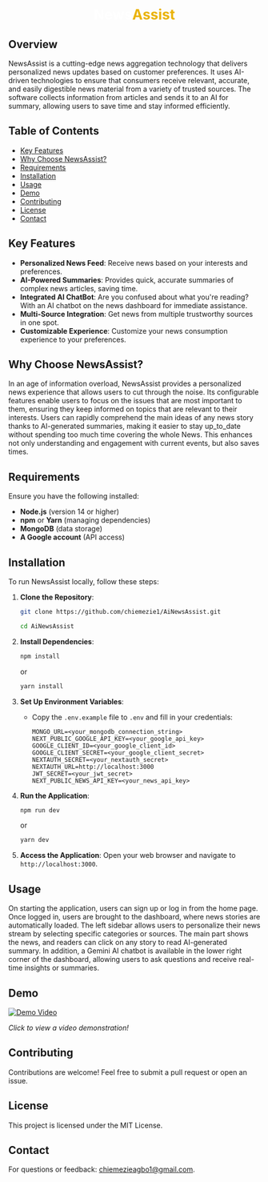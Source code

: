 <div align="center">

# <span style="color: #FFFFFF;">News</span><span style="color: #EAB308;">Assist</span>
</div>

## Overview
NewsAssist is a cutting-edge news aggregation technology that delivers personalized news updates based on customer preferences. It uses AI-driven technologies to ensure that consumers receive relevant, accurate, and easily digestible news material from a variety of trusted sources. The software collects information from articles and sends it to an AI for summary, allowing users to save time and stay informed efficiently.

## Table of Contents

- [Key Features](#key-features)
- [Why Choose NewsAssist?](#why-choose-newsassist)
- [Requirements](#requirements)
- [Installation](#installation)
- [Usage](#usage)
- [Demo](#demo)
- [Contributing](#contributing)
- [License](#license)
- [Contact](#contact)

## Key Features

- **Personalized News Feed**: Receive news based on your interests and preferences.
- **AI-Powered Summaries**: Provides quick, accurate summaries of complex news articles, saving time.
- **Integrated AI ChatBot**: Are you confused about what you're reading? With an AI chatbot on the news dashboard for immediate assistance.
- **Multi-Source Integration**: Get news from multiple trustworthy sources in one spot.
- **Customizable Experience**: Customize your news consumption experience to your preferences.

## Why Choose NewsAssist?

In an age of information overload, NewsAssist provides a personalized news experience that allows users to cut through the noise. Its configurable features enable users to focus on the issues that are most important to them, ensuring they keep informed on topics that are relevant to their interests. Users can rapidly comprehend the main ideas of any news story thanks to AI-generated summaries, making it easier to stay up_to_date without spending too much time covering the whole News. This enhances not only understanding and engagement with current events, but also saves times.


## Requirements
Ensure you have the following installed:

- **Node.js** (version 14 or higher)
- **npm** or **Yarn** (managing dependencies)
- **MongoDB** (data storage)
- **A Google account** (API access)

## Installation

To run NewsAssist locally, follow these steps:

1. **Clone the Repository**:
   ```bash
   git clone https://github.com/chiemezie1/AiNewsAssist.git

   cd AiNewsAssist
   ```

2. **Install Dependencies**:
   ```bash
   npm install
   ```
   or
   ```bash
   yarn install
   ```

3. **Set Up Environment Variables**:
   - Copy the `.env.example` file to `.env` and fill in your credentials:
     ```
     MONGO_URL=<your_mongodb_connection_string>
     NEXT_PUBLIC_GOOGLE_API_KEY=<your_google_api_key>
     GOOGLE_CLIENT_ID=<your_google_client_id>
     GOOGLE_CLIENT_SECRET=<your_google_client_secret>
     NEXTAUTH_SECRET=<your_nextauth_secret>
     NEXTAUTH_URL=http://localhost:3000
     JWT_SECRET=<your_jwt_secret>
     NEXT_PUBLIC_NEWS_API_KEY=<your_news_api_key>
     ```

4. **Run the Application**:
   ```bash
   npm run dev
   ```
   or 
   ```bash
   yarn dev
   ```

5. **Access the Application**:
   Open your web browser and navigate to `http://localhost:3000`.

## Usage
On starting the application, users can sign up or log in from the home page. Once logged in, users are brought to the dashboard, where news stories are automatically loaded. The left sidebar allows users to personalize their news stream by selecting specific categories or sources. The main part shows the news, and readers can click on any story to read AI-generated summary. In addition, a Gemini AI chatbot is available in the lower right corner of the dashboard, allowing users to ask questions and receive real-time insights or summaries. 

## Demo

[![Demo Video](https://img.youtube.com/vi/L9ISEf9uu1Y/0.jpg)](https://www.youtube.com/watch?v=L9ISEf9uu1Y)


*Click to view a video demonstration!*

## Contributing
Contributions are welcome! Feel free to submit a pull request or open an issue.

## License
This project is licensed under the MIT License.

## Contact
For questions or feedback: chiemezieagbo1@gmail.com.

